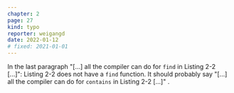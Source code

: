 ```yaml
---
chapter: 2
page: 27
kind: typo
reporter: weigangd
date: 2022-01-12
# fixed: 2021-01-01
---
```

In the last paragraph "[...] all the compiler can do for `find` in Listing 2-2 [...]":
Listing 2-2 does not have a `find` function. It should probably say "[...] all the compiler can do for `contains` in Listing 2-2 [...]" .
